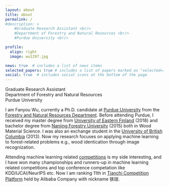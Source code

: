```yaml
---
layout: about
title: about
permalink: /
#description: >
    #Graduate Research Assistant <br/>
    #Department of Forestry and Natural Resources <br/>
    #Purdue University <br/>

profile:
  align: right
  image: wu1297.jpg

news: true  # includes a list of news items
selected_papers: true # includes a list of papers marked as "selected={true}"
social: true  # includes social icons at the bottom of the page
---
```

Graduate Research Assistant <br/>
Department of Forestry and Natural Resources <br/>
Purdue University <br/>

I am Fanyou Wu, currently a Ph.D. candidate at [Purdue University](https://www.purdue.edu/) from the [Forestry and Natural Resources Department](https://fnr.purdue.edu/). Before attending Purdue, I received my master degree from [University of Eastern Finland](https://www.uef.fi/en/etusivu) (2018) and bachelor degree from [Nanjing Forestry University](http://eng.njfu.edu.cn) (2015) both in Wood Material Science. I was also an exchange student in the [University of British Columbia](https://www.ubc.ca/) (2013). Now my research focuses on applying machine learning to forest-related problems e.g., wood identication through image recognization.

Attending machine learning related [competitions](/competitions) is my side interesting, and I have won many championships and runners-up in machine learning related competitions and top conference competation like KDD/IJCAI/NeurIPS etc. Now I am ranking 11th in [Tianchi Competition Platform](https://tianchi.aliyun.com/home/?lang=en-us) held by Alibaba Company with nickname 铁球.

